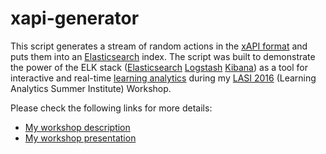 # xapi-generator

This script generates a stream of random actions in the [xAPI format](https://en.wikipedia.org/wiki/Experience_API_(Tin_Can_API)) and puts them into an [Elasticsearch](https://www.elastic.co/products/elasticsearch) index.
The script was built to demonstrate the power of the ELK stack ([Elasticsearch](https://www.elastic.co/products/elasticsearch) [Logstash](https://www.elastic.co/products/logstash) [Kibana](https://www.elastic.co/products/kibana)) as a tool for interactive and real-time [learning analytics](https://en.wikipedia.org/wiki/Learning_analytics) during
my [LASI 2016](lasi16.snola.es) (Learning Analytics Summer Institute) Workshop.

Please check the following links for more details:
* [My workshop description](lasi16.snola.es/#!/schedule/113)
* [My workshop presentation](www.slideshare.net/vozniuk/interactive-learning-analytics-dashboards-with-elk-elasticsearch-logstash-kibana-lasi-2016-andrii-vozniuk-maria-rodrigueztriana-denis-gillet)
